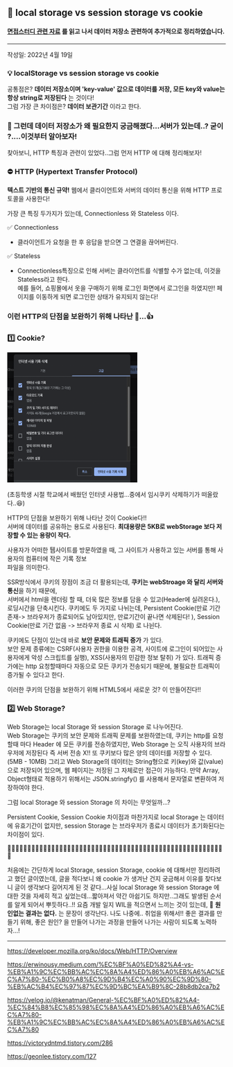## 🚀 local storage vs session storage vs cookie

#### [면접스터디 관련 자료](https://github.com/baeharam/Must-Know-About-Frontend/blob/main/Notes/cssmargin-collapsing.md) 를 읽고 나서 데이터 저장소 관련하여 추가적으로 정리하였습니다.

---

작성일: 2022년 4월 19일

### 💡 localStorage vs session storage vs cookie

공통점은? **데이터 저장소이며 'key-value' 값으로 데이터를 저장, 모든 key와 value는 항상 string로 저장된다** 는 것이다!  
그럼 가장 큰 차이점은? **데이터 보관기간** 이라고 한다.

### 🤔 그런데 데이터 저장소가 왜 필요한지 궁금해졌다...서버가 있는데..? 굳이 ?....이것부터 알아보자!

찾아보니, HTTP 특징과 관련이 있었다..그럼 먼저 HTTP 에 대해 정리해보자!

### ⛔️ HTTP (Hypertext Transfer Protocol)

**텍스트 기반의 통신 규약!** 웹에서 클라이언트와 서버의 데이터 통신을 위해 HTTP 프로토콜을 사용한다!

가장 큰 특징 두가지가 있는데, Connectionless 와 Stateless 이다.

✅ Connectionless

- 클라이언트가 요청을 한 후 응답을 받으면 그 연결을 끊어버린다.

✅ Stateless

- Connectionless특징으로 인해 서버는 클라이언트를 식별할 수가 없는데, 이것을 Stateless라고 한다.  
   예를 들어, 쇼핑몰에서 옷을 구매하기 위해 로그인 화면에서 로그인을 하였지만! 페이지를 이동하게 되면 로그인한 상태가 유지되지 않는다!

### 이런 HTTP의 단점을 보완하기 위해 나타난 🍪...👍

### 1️⃣ Cookie?

<img src="../imgs/cookie.png" width="300" height="300"/>

(초등학생 시절 학교에서 배웠던 인터넷 사용법...중에서 임시쿠키 삭제하기가 떠올랐다..😆)

HTTP의 단점을 보완하기 위해 나타난 것이 Cookie다!!  
서버에 데이터를 공유하는 용도로 사용된다. **최대용량은 5KB로 webStorage 보다 저장할 수 있는 용량이 작다.**

사용자가 어떠한 퉵사이트를 방문하였을 때, 그 사이트가 사용하고 있는 서버를 통해 사용자의 컴퓨터에 작은 기록 정보  
 파일을 의미한다.

SSR방식에서 쿠키의 장점이 조금 더 활용되는데, **쿠키는 webStroage 와 달리 서버와 통신**을 하기 때문에,  
서버에서 html을 렌더링 할 때, 더욱 많은 정보를 담을 수 있고(Header에 실려온다.), 로딩시간을 단축시킨다.
쿠키에도 두 가지로 나뉘는데, Persistent Cookie(만료 기간 존재-> 브라우저가 종료되어도 남아있지만, 만료기간이 끝나면 삭제된다! ), Session Cookie(만료 기간 없음 -> 브라우저 종료 시 삭제) 로 나뉜다.

쿠키에도 단점이 있는데 바로 **보안 문제와 트래픽 증가** 가 있다.  
보안 문제 종류에는 CSRF(사용자 권한을 이용한 공격, 사이트에 로그인이 되어있는 사용자에게 악성 스크립트를 실행), XSS(사용자의 민감한 정보 탈취) 가 있다. 트래픽 증가에는 http 요청할때마다 자동으로 모든 쿠키가 전송되기 때문에, 불필요한 트래픽이 증가될 수 있다고 한다.

이러한 쿠키의 단점을 보완하기 위해 HTML5에서 새로운 것? 이 만들어진다!!

### 2️⃣ Web Storage?

Web Storage는 local Storage 와 session Storage 로 나누어진다.  
Web Storage는 쿠키의 보안 문제와 트래픽 문제를 보완하였는데, 쿠키는 http를 요청할때 마다 Header 에 모든 쿠키를 전송하였지만, Web Storage 는 오직 사용자의 브라우저에 저장된다 즉 서버 전송 X!! 또 쿠키보다 많은 양의 데이터를 저장할 수 있다.(5MB - 10MB) 그리고 Web Storage의 데이터는 String형으로 키(key)와 값(value) 으로 저장되어 있으며, 웹 페이지는 저장된 그 자체로만 접근이 가능하다. 만약 Array, Object형태로 적용하기 위해서는 JSON.stringfy() 를 사용해서 문자열로 변환하여 저장하여야 한다.

그럼 local Storage 와 session Storage 의 차이는 무엇일까...?

Persistent Cookie, Session Cookie 차이점과 마찬가지로 local Storage 는 데이터에 유효기간이 없지만, session Storage 는 브라우저가 종료시 데이터가 초기화된다는 차이점이 있다.

🌱🌱🌱🌱🌱🌱🌱🌱🌱🌱🌱🌱🌱🌱🌱🌱🌱🌱🌱🌱🌱🌱🌱🌱🌱🌱🌱🌱🌱🌱🌱🌱🌱🌱🌱🌱🌱🌱🌱🌱🌱🌱🌱🌱🌱🌱🌱🌱🌱🌱🌱🌱🌱🌱🌱

처음에는 간단하게 local Storage, session Storage, cookie 에 대해서만 정리하려고 했던 글이였는데, 글을 적다보니 왜 cookie 가 생겨난 건지 궁금해서 이유를 찾다보니 글이 생각보다 길어지게 된 것 같다...사실 local Storage 와 session Storage 에 대한 것을 자세히 적고 싶었는데...짧아져서 약간 아쉽기도 하지만..그래도 발생된 순서를 알게 되어서 뿌듯하다..!! 요즘 개발 일지 WIL을 적으면서 느끼는 것이 있는데, 📌 **원인없는 결과는 없다.** 는 문장이 생각난다. 나도 나중에.. 취업을 위해서!! 좋은 결과를 만들기 위해, 좋은 원인? 을 만들어 나가는 과정을 만들어 나가는 사람이 되도록 노력하자...!

---

https://developer.mozilla.org/ko/docs/Web/HTTP/Overview

https://erwinousy.medium.com/%EC%BF%A0%ED%82%A4-vs-%EB%A1%9C%EC%BB%AC%EC%8A%A4%ED%86%A0%EB%A6%AC%EC%A7%80-%EC%B0%A8%EC%9D%B4%EC%A0%90%EC%9D%80-%EB%AC%B4%EC%97%87%EC%9D%BC%EA%B9%8C-28b8db2ca7b2

https://velog.io/@kenatman/General-%EC%BF%A0%ED%82%A4-%EC%84%B8%EC%85%98%EC%8A%A4%ED%86%A0%EB%A6%AC%EC%A7%80-%EB%A1%9C%EC%BB%AC%EC%8A%A4%ED%86%A0%EB%A6%AC%EC%A7%80

https://victorydntmd.tistory.com/286

https://geonlee.tistory.com/127
